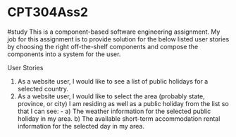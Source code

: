# CPT304Ass2
#study
This is a component-based software engineering assignment. 
My job for this assignment is to provide solution for the below listed user stories by choosing the right off-the-shelf
components and compose the components into a system for the user.

User Stories
1. As a website user, I would like to see a list of public holidays for a selected country.
2. As a website user, I would like to select the area (probably state, province, or city) I am
residing as well as a public holiday from the list so that I can see: -
a) The weather information for the selected public holiday in my area.
b) The available short-term accommodation rental information for the selected day in
my area.
